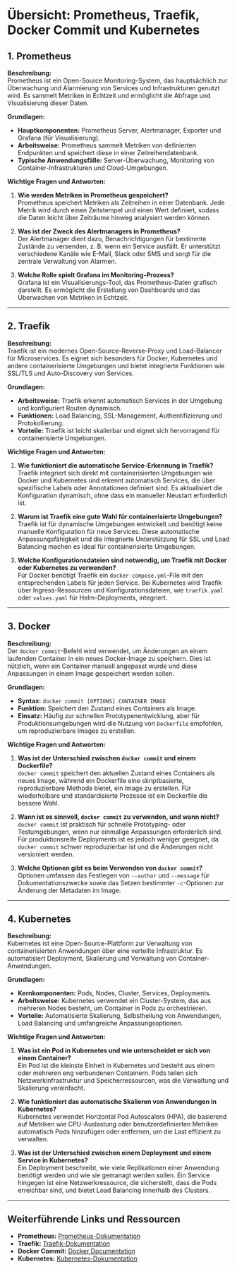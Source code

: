 # Übersicht: Prometheus, Traefik, Docker Commit und Kubernetes

## 1. Prometheus

**Beschreibung:**  
Prometheus ist ein Open-Source Monitoring-System, das hauptsächlich zur Überwachung und Alarmierung von Services und Infrastrukturen genutzt wird. Es sammelt Metriken in Echtzeit und ermöglicht die Abfrage und Visualisierung dieser Daten.

**Grundlagen:**
- **Hauptkomponenten:** Prometheus Server, Alertmanager, Exporter und Grafana (für Visualisierung).
- **Arbeitsweise:** Prometheus sammelt Metriken von definierten Endpunkten und speichert diese in einer Zeitreihendatenbank.
- **Typische Anwendungsfälle:** Server-Überwachung, Monitoring von Container-Infrastrukturen und Cloud-Umgebungen.

**Wichtige Fragen und Antworten:**

1. **Wie werden Metriken in Prometheus gespeichert?**  
   Prometheus speichert Metriken als Zeitreihen in einer Datenbank. Jede Metrik wird durch einen Zeitstempel und einen Wert definiert, sodass die Daten leicht über Zeiträume hinweg analysiert werden können.

2. **Was ist der Zweck des Alertmanagers in Prometheus?**  
   Der Alertmanager dient dazu, Benachrichtigungen für bestimmte Zustände zu versenden, z. B. wenn ein Service ausfällt. Er unterstützt verschiedene Kanäle wie E-Mail, Slack oder SMS und sorgt für die zentrale Verwaltung von Alarmen.

3. **Welche Rolle spielt Grafana im Monitoring-Prozess?**  
   Grafana ist ein Visualisierungs-Tool, das Prometheus-Daten grafisch darstellt. Es ermöglicht die Erstellung von Dashboards und das Überwachen von Metriken in Echtzeit.

---

## 2. Traefik

**Beschreibung:**  
Traefik ist ein modernes Open-Source-Reverse-Proxy und Load-Balancer für Microservices. Es eignet sich besonders für Docker, Kubernetes und andere containerisierte Umgebungen und bietet integrierte Funktionen wie SSL/TLS und Auto-Discovery von Services.

**Grundlagen:**
- **Arbeitsweise:** Traefik erkennt automatisch Services in der Umgebung und konfiguriert Routen dynamisch.
- **Funktionen:** Load Balancing, SSL-Management, Authentifizierung und Protokollierung.
- **Vorteile:** Traefik ist leicht skalierbar und eignet sich hervorragend für containerisierte Umgebungen.

**Wichtige Fragen und Antworten:**

1. **Wie funktioniert die automatische Service-Erkennung in Traefik?**  
   Traefik integriert sich direkt mit containerisierten Umgebungen wie Docker und Kubernetes und erkennt automatisch Services, die über spezifische Labels oder Annotationen definiert sind. Es aktualisiert die Konfiguration dynamisch, ohne dass ein manueller Neustart erforderlich ist.

2. **Warum ist Traefik eine gute Wahl für containerisierte Umgebungen?**  
   Traefik ist für dynamische Umgebungen entwickelt und benötigt keine manuelle Konfiguration für neue Services. Diese automatische Anpassungsfähigkeit und die integrierte Unterstützung für SSL und Load Balancing machen es ideal für containerisierte Umgebungen.

3. **Welche Konfigurationsdateien sind notwendig, um Traefik mit Docker oder Kubernetes zu verwenden?**  
   Für Docker benötigt Traefik ein `docker-compose.yml`-File mit den entsprechenden Labels für jeden Service. Bei Kubernetes wird Traefik über Ingress-Ressourcen und Konfigurationsdateien, wie `traefik.yaml` oder `values.yaml` für Helm-Deployments, integriert.

---

## 3. Docker

**Beschreibung:**  
Der `docker commit`-Befehl wird verwendet, um Änderungen an einem laufenden Container in ein neues Docker-Image zu speichern. Dies ist nützlich, wenn ein Container manuell angepasst wurde und diese Anpassungen in einem Image gespeichert werden sollen.

**Grundlagen:**
- **Syntax:** `docker commit [OPTIONS] CONTAINER IMAGE`
- **Funktion:** Speichert den Zustand eines Containers als Image.
- **Einsatz:** Häufig zur schnellen Prototypenentwicklung, aber für Produktionsumgebungen wird die Nutzung von `Dockerfile` empfohlen, um reproduzierbare Images zu erstellen.

**Wichtige Fragen und Antworten:**

1. **Was ist der Unterschied zwischen `docker commit` und einem Dockerfile?**  
   `docker commit` speichert den aktuellen Zustand eines Containers als neues Image, während ein Dockerfile eine skriptbasierte, reproduzierbare Methode bietet, ein Image zu erstellen. Für wiederholbare und standardisierte Prozesse ist ein Dockerfile die bessere Wahl.

2. **Wann ist es sinnvoll, `docker commit` zu verwenden, und wann nicht?**  
   `docker commit` ist praktisch für schnelle Prototyping- oder Testumgebungen, wenn nur einmalige Anpassungen erforderlich sind. Für produktionsreife Deployments ist es jedoch weniger geeignet, da `docker commit` schwer reproduzierbar ist und die Änderungen nicht versioniert werden.

3. **Welche Optionen gibt es beim Verwenden von `docker commit`?**  
   Optionen umfassen das Festlegen von `--author` und `--message` für Dokumentationszwecke sowie das Setzen bestimmter `-c`-Optionen zur Änderung der Metadaten im Image.

---

## 4. Kubernetes

**Beschreibung:**  
Kubernetes ist eine Open-Source-Plattform zur Verwaltung von containerisierten Anwendungen über eine verteilte Infrastruktur. Es automatisiert Deployment, Skalierung und Verwaltung von Container-Anwendungen.

**Grundlagen:**
- **Kernkomponenten:** Pods, Nodes, Cluster, Services, Deployments.
- **Arbeitsweise:** Kubernetes verwendet ein Cluster-System, das aus mehreren Nodes besteht, um Container in Pods zu orchestrieren.
- **Vorteile:** Automatisierte Skalierung, Selbstheilung von Anwendungen, Load Balancing und umfangreiche Anpassungsoptionen.

**Wichtige Fragen und Antworten:**

1. **Was ist ein Pod in Kubernetes und wie unterscheidet er sich von einem Container?**  
   Ein Pod ist die kleinste Einheit in Kubernetes und besteht aus einem oder mehreren eng verbundenen Containern. Pods teilen sich Netzwerkinfrastruktur und Speicherressourcen, was die Verwaltung und Skalierung vereinfacht.

2. **Wie funktioniert das automatische Skalieren von Anwendungen in Kubernetes?**  
   Kubernetes verwendet Horizontal Pod Autoscalers (HPA), die basierend auf Metriken wie CPU-Auslastung oder benutzerdefinierten Metriken automatisch Pods hinzufügen oder entfernen, um die Last effizient zu verwalten.

3. **Was ist der Unterschied zwischen einem Deployment und einem Service in Kubernetes?**  
   Ein Deployment beschreibt, wie viele Replikationen einer Anwendung benötigt werden und wie sie gemanagt werden sollen. Ein Service hingegen ist eine Netzwerkressource, die sicherstellt, dass die Pods erreichbar sind, und bietet Load Balancing innerhalb des Clusters.

---

## Weiterführende Links und Ressourcen

- **Prometheus:** [Prometheus-Dokumentation](https://prometheus.io/docs/)
- **Traefik:** [Traefik-Dokumentation](https://doc.traefik.io/traefik/)
- **Docker Commit:** [Docker Documentation](https://docs.docker.com/engine/reference/commandline/commit/)
- **Kubernetes:** [Kubernetes-Dokumentation](https://kubernetes.io/docs/)
